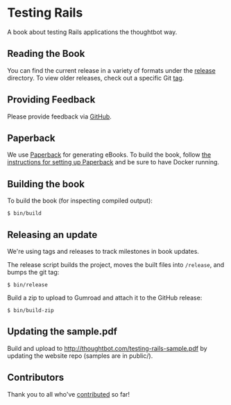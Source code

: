 # Testing Rails

A book about testing Rails applications the thoughtbot way.

## Reading the Book

You can find the current release in a variety of formats under the [release][]
directory. To view older releases, check out a specific Git [tag][tags].

[release]: https://github.com/thoughtbot/testing-rails/tree/master/release
[tags]: https://github.com/thoughtbot/testing-rails/releases

## Providing Feedback

Please provide feedback via [GitHub][].

[GitHub]: https://github.com/thoughtbot/testing-rails/issues

## Paperback

We use [Paperback][] for generating eBooks. To build the book, follow [the instructions for setting
up Paperback] and be sure to have Docker running.

[Paperback]: https://github.com/thoughtbot/paperback
[the instructions for setting up Paperback]:
https://github.com/thoughtbot/paperback#installation

## Building the book

To build the book (for inspecting compiled output):

    $ bin/build

## Releasing an update

We're using tags and releases to track milestones in book updates.

The release script builds the project, moves the built files into
 `/release`, and bumps the git tag:

    $ bin/release

Build a zip to upload to Gumroad and attach it to the GitHub release:

    $ bin/build-zip

## Updating the sample.pdf

Build and upload to <http://thoughtbot.com/testing-rails-sample.pdf> by
  updating the website repo (samples are in public/).

## Contributors

Thank you to all who've [contributed][contributors] so far!

[contributors]: https://github.com/thoughtbot/testing-rails/graphs/contributors
